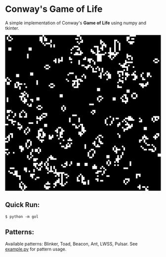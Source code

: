 # Conway's Game of Life

A simple implementation of Conway's **Game of Life** using numpy and tkinter.

![Example](example_board.jpg)

## Quick Run:
```console
$ python -m gol
```

## Patterns:
Available patterns: Blinker, Toad, Beacon, Ant, LWSS, Pulsar.
See [example.py](https://github.com/amansinclair/gol/blob/master/example.py) for pattern usage.


